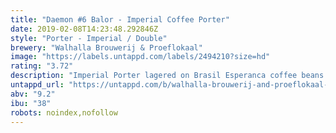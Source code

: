 ```yaml
---
title: "Daemon #6 Balor - Imperial Coffee Porter"
date: 2019-02-08T14:23:48.292846Z
style: "Porter - Imperial / Double"
brewery: "Walhalla Brouwerij & Proeflokaal"
image: "https://labels.untappd.com/labels/2494210?size=hd"
rating: "3.72"
description: "Imperial Porter lagered on Brasil Esperanca coffee beans roasted by Keppler Coffee. Named after the Celtic giant whose powerful eye spreads death and destruction. Limited to 2.500 bottles. Released: February 2018 "
untappd_url: "https://untappd.com/b/walhalla-brouwerij-and-proeflokaal-daemon-6-balor-imperial-coffee-porter/2494210"
abv: "9.2"
ibu: "38"
robots: noindex,nofollow
---
```

